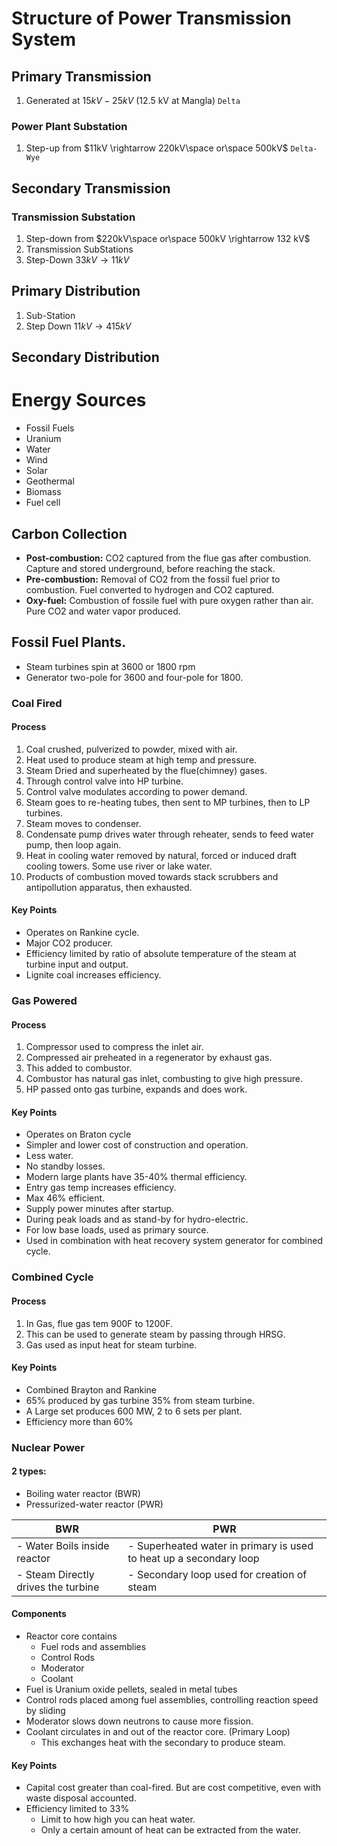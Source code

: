 # Structure of Power Transmission System
## Primary Transmission
1. Generated at $15kV-25kV$ (12.5 kV at Mangla) `Delta`
### Power Plant Substation
1. Step-up from $11kV \rightarrow 220kV\space or\space 500kV$ `Delta-Wye`
## Secondary Transmission
### Transmission Substation
1. Step-down from $220kV\space or\space 500kV \rightarrow 132 kV$
2. Transmission SubStations
3. Step-Down $33kV \rightarrow 11kV$
## Primary Distribution
1. Sub-Station
2. Step Down $11kV \rightarrow 415kV$
## Secondary Distribution


# Energy Sources
-  Fossil Fuels
- Uranium
- Water
- Wind
- Solar
- Geothermal
- Biomass
- Fuel cell
## Carbon Collection
- **Post-combustion:** CO2 captured from the flue gas after combustion.
Capture and stored underground, before reaching the stack.
- **Pre-combustion:** Removal of CO2 from the fossil fuel prior to combustion. 
Fuel converted to hydrogen and CO2 captured.
- **Oxy-fuel:** Combustion of fossile fuel with pure oxygen rather than air.
Pure CO2 and water vapor produced.

## Fossil Fuel Plants.
- Steam turbines spin at 3600 or 1800 rpm
- Generator two-pole for 3600 and four-pole for 1800.
### Coal Fired
#### Process
1. Coal crushed, pulverized to powder, mixed with air.
2. Heat used to produce steam at high temp and pressure.
3. Steam Dried and superheated by the flue(chimney) gases.
4. Through control valve into HP turbine.
5. Control valve modulates according to power demand.
6. Steam goes to re-heating tubes, then sent to MP turbines, then to LP turbines.
7. Steam moves to condenser.
8. Condensate pump drives water through reheater, sends to feed water pump, then loop again.
9. Heat in cooling water removed by natural, forced or induced draft cooling towers. Some use river or lake water.
10. Products of combustion moved towards stack scrubbers and antipollution apparatus, then exhausted.

#### Key Points
-  Operates on Rankine cycle.
- Major CO2 producer.
- Efficiency limited by ratio of absolute temperature of the steam at turbine input and output.
- Lignite coal increases efficiency.

### Gas Powered
#### Process
1. Compressor used to compress the inlet air.
2. Compressed air preheated in a regenerator by exhaust gas. 
3. This added to combustor.
4. Combustor has natural gas inlet, combusting to give high pressure.
5. HP passed onto gas turbine, expands and does work.

#### Key Points
- Operates on Braton cycle
- Simpler and lower cost of construction and operation.
- Less water.
- No standby losses.
- Modern large plants have 35-40% thermal efficiency.
- Entry gas temp increases efficiency.
- Max 46% efficient.
- Supply power minutes after startup.
- During peak loads and as stand-by for hydro-electric.
- For low base loads, used as primary source.
- Used in combination with heat recovery system generator for combined cycle.

### Combined Cycle
#### Process
1. In Gas, flue gas tem 900F to 1200F.
2. This can be used to generate steam by passing through HRSG.
3. Gas used as input heat for steam turbine. 

#### Key Points
- Combined Brayton and Rankine
- 65% produced by gas turbine 35% from steam turbine.
- A Large set produces 600 MW, 2 to 6 sets per plant.
- Efficiency more than 60%

### Nuclear Power
#### 2 types:
- Boiling water reactor (BWR)
- Pressurized-water reactor (PWR)

| BWR                                 | PWR                                                                |
| ----------------------------------- | ------------------------------------------------------------------ |
| - Water Boils inside reactor        | - Superheated water in primary is used to heat up a secondary loop |
| - Steam Directly drives the turbine | - Secondary loop used for creation of steam                        |

#### Components
- Reactor core contains
	- Fuel rods and assemblies
	- Control Rods
	- Moderator
	- Coolant
- Fuel is Uranium oxide pellets, sealed in metal tubes
- Control rods placed among fuel assemblies, controlling reaction speed by sliding
- Moderator slows down neutrons to cause more fission.
- Coolant circulates in and out of the reactor core. (Primary Loop)
	- This exchanges heat with the secondary to produce steam.
#### Key Points
- Capital cost greater than coal-fired. But are cost competitive, even with waste disposal accounted.
- Efficiency limited to 33%
	- Limit to how high you can heat water.
	- Only a certain amount of heat can be extracted from the water.